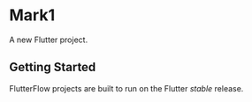 # Mark1

A new Flutter project.

## Getting Started

FlutterFlow projects are built to run on the Flutter _stable_ release.
